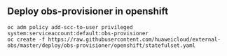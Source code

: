 ## Deploy obs-provisioner in openshift

```
oc adm policy add-scc-to-user privileged system:serviceaccount:default:obs-provisioner
oc create -f https://raw.githubusercontent.com/huaweicloud/external-obs/master/deploy/obs-provisioner/openshift/statefulset.yaml
```
